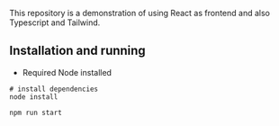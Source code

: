 This repository is a demonstration of using React as frontend and also Typescript and Tailwind.

## Installation and running

* Required Node installed
```
# install dependencies 
node install 

npm run start
```
